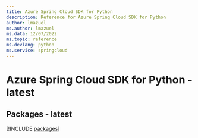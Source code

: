 ```yaml
---
title: Azure Spring Cloud SDK for Python
description: Reference for Azure Spring Cloud SDK for Python
author: lmazuel
ms.author: lmazuel
ms.data: 12/07/2022
ms.topic: reference
ms.devlang: python
ms.service: springcloud
---
```

# Azure Spring Cloud SDK for Python - latest
## Packages - latest
[!INCLUDE [packages](spring-cloud-index.md)]